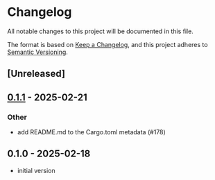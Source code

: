 # Changelog

All notable changes to this project will be documented in this file.

The format is based on [Keep a Changelog](https://keepachangelog.com/en/1.0.0/),
and this project adheres to [Semantic Versioning](https://semver.org/spec/v2.0.0.html).

## [Unreleased]

## [0.1.1](https://github.com/cot-rs/cot/compare/cot-cli-v0.1.0...cot-cli-v0.1.1) - 2025-02-21

### Other

- add README.md to the Cargo.toml metadata (#178)

## 0.1.0 - 2025-02-18

- initial version

